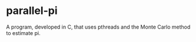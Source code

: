 # parallel-pi
A program, developed in C, that uses pthreads and the Monte Carlo method to estimate pi.
